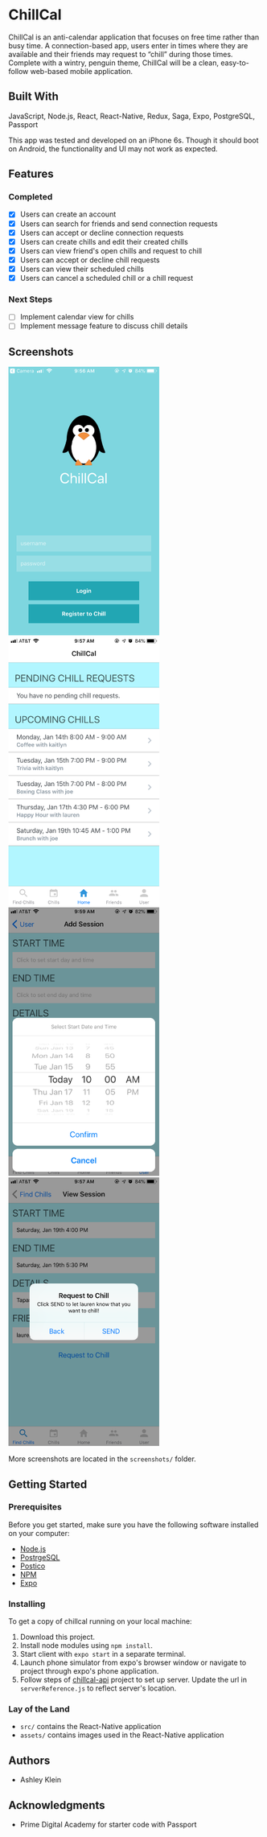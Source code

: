 # ChillCal

ChillCal is an anti-calendar application that focuses on free time rather than busy time. A connection-based app, users enter in times where they are available and their friends may request to “chill” during those times. Complete with a wintry, penguin theme, ChillCal will be a clean, easy-to-follow web-based mobile application.

## Built With

JavaScript, Node.js, React, React-Native, Redux, Saga, Expo, PostgreSQL, Passport

This app was tested and developed on an iPhone 6s. Though it should boot on Android, the functionality and UI may not work as expected.

## Features

### Completed

- [x] Users can create an account
- [x] Users can search for friends and send connection requests
- [x] Users can accept or decline connection requests
- [x] Users can create chills and edit their created chills
- [x] Users can view friend's open chills and request to chill
- [x] Users can accept or decline chill requests
- [x] Users can view their scheduled chills
- [x] Users can cancel a scheduled chill or a chill request

### Next Steps

- [ ] Implement calendar view for chills
- [ ] Implement message feature to discuss chill details

## Screenshots
<img src="screenshots/Login.PNG" width="300">     <img src="screenshots/Home.PNG" width="300">
<img src="screenshots/AddSessionDateTime.PNG" width="300">     <img src="screenshots/RequestToChill.PNG" width="300">

More screenshots are located in the `screenshots/` folder.

## Getting Started

### Prerequisites

Before you get started, make sure you have the following software installed on your computer:

- [Node.js](https://nodejs.org/en/)
- [PostrgeSQL](https://www.postgresql.org/)
- [Postico](https://eggerapps.at/postico/) 
- [NPM](https://www.npmjs.com/)
- [Expo](https://expo.io/)

### Installing

To get a copy of chillcal running on your local machine:

1. Download this project.
1. Install node modules using `npm install`.
1. Start client with `expo start` in a separate terminal.
1. Launch phone simulator from expo's browser window or navigate to project through expo's phone application.
1. Follow steps of [chillcal-api](https://github.com/ashklein6/chillcal-api) project to set up server. Update the url in `serverReference.js` to reflect server's location.

### Lay of the Land

* `src/` contains the React-Native application
* `assets/` contains images used in the React-Native application

## Authors

* Ashley Klein

## Acknowledgments

* Prime Digital Academy for starter code with Passport
